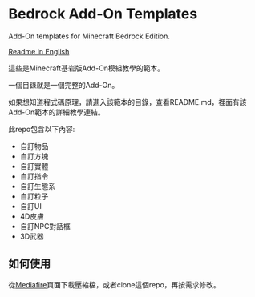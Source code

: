 # Bedrock Add-On Templates
Add-On templates for Minecraft Bedrock Edition.

[Readme in English](https://github.com/ivon852/bedrock_addon_templates/blob/main/README_EN.md)

這些是Minecraft基岩版Add-On模組教學的範本。

一個目錄就是一個完整的Add-On。

如果想知道程式碼原理，請進入該範本的目錄，查看README.md，裡面有該Add-On範本的詳細教學連結。

此repo包含以下內容:

- 自訂物品
- 自訂方塊
- 自訂實體
- 自訂指令
- 自訂生態系
- 自訂粒子
- 自訂UI
- 4D皮膚
- 自訂NPC對話框
- 3D武器

## 如何使用
從[Mediafire](https://www.mediafire.com/folder/0fxoez81g3y5o/Tutorial)頁面下載壓縮檔，或者clone這個repo，再按需求修改。
